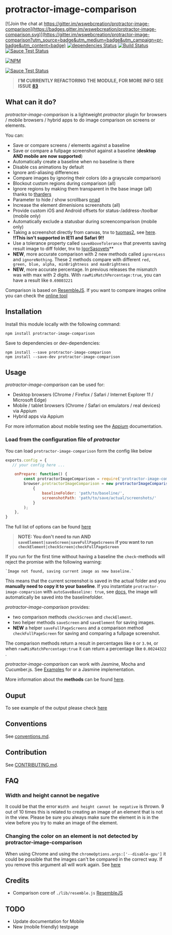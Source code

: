 protractor-image-comparison
==========

[![Join the chat at https://gitter.im/wswebcreation/protractor-image-comparison](https://badges.gitter.im/wswebcreation/protractor-image-comparison.svg)](https://gitter.im/wswebcreation/protractor-image-comparison?utm_source=badge&utm_medium=badge&utm_campaign=pr-badge&utm_content=badge) [![dependencies Status](https://david-dm.org/wswebcreation/protractor-image-comparison/status.svg)](https://david-dm.org/wswebcreation/protractor-image-comparison) [![Build Status](https://travis-ci.org/wswebcreation/protractor-image-comparison.svg?branch=master)](https://travis-ci.org/wswebcreation/protractor-image-comparison) [![Sauce Test Status](https://saucelabs.com/buildstatus/wswebcreation-nl)](https://saucelabs.com/u/wswebcreation-nl)

[![NPM](https://nodei.co/npm/protractor-image-comparison.png)](https://nodei.co/npm/protractor-image-comparison/)

[![Sauce Test Status](https://saucelabs.com/browser-matrix/wswebcreation-nl.svg)](https://saucelabs.com/u/wswebcreation-nl)

> **I'M CURRENTLY REFACTORING THE MODULE, FOR MORE INFO SEE ISSUE [83](https://github.com/wswebcreation/protractor-image-comparison/issues/83)**

## What can it do?
*protractor-image-comparison* is a lightweight *protractor* plugin for browsers / mobile browsers / hybrid apps to do image comparison on screens or elements.

You can:

- Save or compare screens / elements against a baseline
- Save or compare a fullpage screenshot against a baseline (**desktop AND mobile are now supported**)
- Automatically create a baseline when no baseline is there
- Disable css animations by default
- Ignore anti-aliasing differences
- Compare images by ignoring their colors (do a grayscale comparison)
- Blockout custom regions during comparison (all)
- Ignore regions by making them transparent in the base image (all) thanks to [tharders](https://github.com/tharders)
- Parameter to hide / show scrollbars [pnad](https://github.com/pnad)
- Increase the element dimenisions screenshots (all)
- Provide custom iOS and Android offsets for status-/address-/toolbar (mobile only)
- Automatically exclude a statusbar during screencomparison (mobile only)
- Taking a screenshot directly from canvas, tnx to [tuomas2](https://github.com/tuomas2), see [here](https://github.com/wswebcreation/protractor-image-comparison/blob/master/docs/index.md#saveelementelement-tag-options--promise). **!!This isn't supported in IE11 and Safari 9!!**
- Use a tolerance property called `saveAboveTolerance` that prevents saving result image to diff folder, tnx to [IgorSasovets](https://github.com/IgorSasovets )**
- **NEW**, more accurate comparison with 2 new methods called `ignoreLess` and `ignoreNothing`. These 2 methods compare with different `red, green, blue, alpha, minBrightness and maxBrightness`
- **NEW**, more accurate percentage. In previous releases the mismatch was with max with 2 digits. With `rawMisMatchPercentage:true`, you can have a result like `0.69803221`

Comparison is based on [ResembleJS](https://github.com/Huddle/Resemble.js). If you want to compare images online you can check the [online tool](https://huddleeng.github.io/Resemble.js/)

## Installation
Install this module locally with the following command:

```shell
npm install protractor-image-comparison
```

Save to dependencies or dev-dependencies:

```shell
npm install --save protractor-image-comparison
npm install --save-dev protractor-image-comparison
```

## Usage
*protractor-image-comparison* can be used for:

- Desktop browsers (Chrome / Firefox / Safari / Internet Explorer 11 / Microsoft Edge)
- Mobile / tablet browsers (Chrome / Safari on emulators / real devices) via Appium
- Hybrid apps via Appium

For more information about mobile testing see the [Appium](./docs/appium.md) documentation.

### Load from the configuration file of *protractor*

You can load `protractor-image-comparison` form the config like below

```js
exports.config = {
   // your config here ...

    onPrepare: function() {
        const protractorImageComparison = require('protractor-image-comparison');
        browser.protractorImageComparison = new protractorImageComparison(
            {
                baselineFolder: 'path/to/baseline/',
                screenshotPath: 'path/to/save/actual/screenshots/'
            }
        );
    },
}
```

The full list of options can be found [here](./docs/index.md#new-protractorimagecomparisonoptions)

> **NOTE: You don't need to run AND `saveElement|saveScreen|saveFullPageScreens` if you want to run `checkElement|checkScreen|checkFullPageScreen`**

If you run for the first time without having a baseline the `check`-methods will reject the promise with the following warning:

    `Image not found, saving current image as new baseline.`

This means that the current screenshot is saved in the actual folder and you **manually need to copy it to your baseline**.
If you instantiate `protractor-image-comparsion` with `autoSaveBaseline: true`, see [docs](./docs/index.md#new-protractorimagecomparisonoptions),
the image will automatically be saved into the baselinefolder.


*protractor-image-comparison* provides:

- two comparison methods `checkScreen` and `checkElement`.
- two helper methods `saveScreen` and `saveElement` for saving images.
- **NEW** a helper `saveFullPageScreens` and a comparison method `checkFullPageScreen` for saving and comparing a fullpage screenshot.

The comparison methods return a result in percentages like `0` or `3.94`, or when `rawMisMatchPercentage:true` it can return a percentage like `0.00244322` .

*protractor-image-comparison* can work with Jasmine, Mocha and Cucumber.js. See [Examples](./docs/examples.md) for or a Jasmine implementation.

More information about the **methods** can be found [here](./docs/methods.md).

## Ouput
To see example of the output please check [here](./docs/output.md)

## Conventions
See [conventions.md](./docs/conventions.md).

## Contribution
See [CONTRIBUTING.md](./docs/CONTRIBUTING.md).

## FAQ
### Width and height cannot be negative
It could be that the error `Width and height cannot be negative` is thrown. 9 out of 10 times this is related to creating an image of an element that is not in the view. Please be sure you always make sure the element in is in the view before you try to make an image of the element.

### Changing the color on an element is not detected by protractor-image-comparison
When using Chrome and using the `chromeOptions.args:['--disable-gpu']` it could be possible that the images can't be compared in the correct way. If you remove this argument all will work again. See [here](https://github.com/wswebcreation/protractor-image-comparison/issues/33#issuecomment-333409063)

## Credits
- Comparison core of `./lib/resemble.js` [ResembleJS](https://github.com/Huddle/Resemble.js)

## TODO
* Update documentation for Mobile
* New (mobile friendly) testpage
